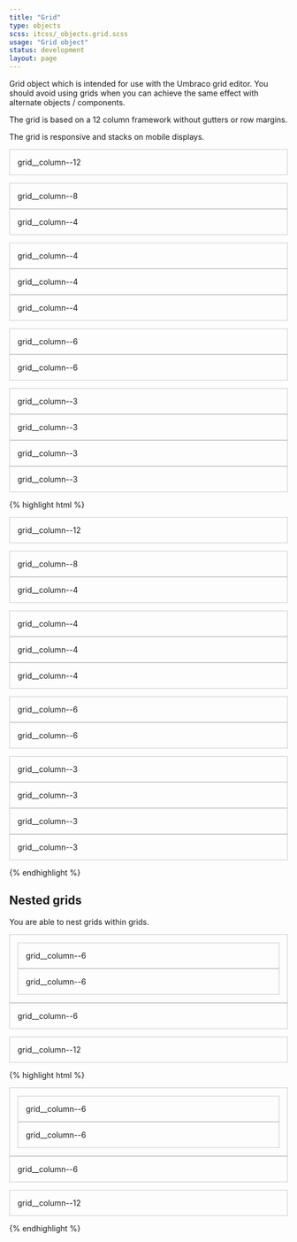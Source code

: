 ```yaml
---
title: "Grid"
type: objects
scss: itcss/_objects.grid.scss
usage: "Grid object"
status: development
layout: page
---
```


Grid object which is intended for use with the Umbraco grid editor. You should avoid using grids when you can achieve the same effect with alternate objects / components.

The grid is based on a 12 column framework without gutters or row margins.

The grid is responsive and stacks on mobile displays.

<div class="example">
<style type="text/css">
    .grid__row {
        margin-bottom: 1em;
    }
    .grid__column {
        border: 1px solid #ccc;
        padding: 1em;        
    }
</style>
<div class="grid">
    <div class="grid__section">
        <div class="grid__row">
            <div class="grid__column grid__column--12">
                grid__column--12
            </div>
        </div>
        <div class="grid__row">
            <div class="grid__column grid__column--8">
                grid__column--8
            </div><!--
         --><div class="grid__column grid__column--4">
                grid__column--4
            </div>
        </div>
        <div class="grid__row">
            <div class="grid__column grid__column--4">
                grid__column--4
            </div><!--
         --><div class="grid__column grid__column--4">
                grid__column--4
            </div><!--
         --><div class="grid__column grid__column--4">
                grid__column--4
            </div>
        </div>
        <div class="grid__row">
            <div class="grid__column grid__column--6">
                grid__column--6
            </div><!--
         --><div class="grid__column grid__column--6">
                grid__column--6
            </div>
        </div>
        <div class="grid__row">
            <div class="grid__column grid__column--3">
                grid__column--3
            </div><!--
         --><div class="grid__column grid__column--3">
                grid__column--3
            </div><!--
         --><div class="grid__column grid__column--3">
                grid__column--3
            </div><!--
         --><div class="grid__column grid__column--3">
                grid__column--3
            </div>
        </div>
    </div>
</div>
</div>

{% highlight html %}
<div class="grid">
    <div class="grid__section">
        <div class="grid__row">
            <div class="grid__column grid__column--12">
                grid__column--12
            </div>
        </div>
        <div class="grid__row">
            <div class="grid__column grid__column--8">
                grid__column--8
            </div><!--
         --><div class="grid__column grid__column--4">
                grid__column--4
            </div>
        </div>
        <div class="grid__row">
            <div class="grid__column grid__column--4">
                grid__column--4
            </div><!--
         --><div class="grid__column grid__column--4">
                grid__column--4
            </div><!--
         --><div class="grid__column grid__column--4">
                grid__column--4
            </div>
        </div>
        <div class="grid__row">
            <div class="grid__column grid__column--6">
                grid__column--6
            </div><!--
         --><div class="grid__column grid__column--6">
                grid__column--6
            </div>
        </div>
        <div class="grid__row">
            <div class="grid__column grid__column--3">
                grid__column--3
            </div><!--
         --><div class="grid__column grid__column--3">
                grid__column--3
            </div><!--
         --><div class="grid__column grid__column--3">
                grid__column--3
            </div><!--
         --><div class="grid__column grid__column--3">
                grid__column--3
            </div>
        </div>
    </div>
</div>
{% endhighlight %}

## Nested grids

You are able to nest grids within grids.

<div class="example">
<div class="grid">
    <div class="grid__section">        
        <div class="grid__row">
            <div class="grid__column grid__column--6">
                <div class="grid__column grid__column--6">
                    grid__column--6
                </div><!--
             --><div class="grid__column grid__column--6">
                    grid__column--6
                </div>
            </div><!--
         --><div class="grid__column grid__column--6">
                grid__column--6
            </div>
        </div>
        <div class="grid__row">
            <div class="grid__column grid__column--12">
                grid__column--12
            </div>
        </div>
    </div>
</div>
</div>

{% highlight html %}
<div class="grid">
    <div class="grid__section">        
        <div class="grid__row">
            <div class="grid__column grid__column--6">
                <div class="grid__column grid__column--6">
                    grid__column--6
                </div><!--
             --><div class="grid__column grid__column--6">
                    grid__column--6
                </div>
            </div><!--
         --><div class="grid__column grid__column--6">
                grid__column--6
            </div>
        </div>
        <div class="grid__row">
            <div class="grid__column grid__column--12">
                grid__column--12
            </div>
        </div>
    </div>
</div>
{% endhighlight %}